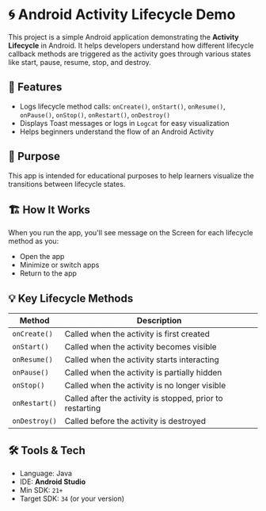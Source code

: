 # 🌀 Android Activity Lifecycle Demo

This project is a simple Android application demonstrating the **Activity Lifecycle** in Android. It helps developers understand how different lifecycle callback methods are triggered as the activity goes through various states like start, pause, resume, stop, and destroy.

## 📱 Features

- Logs lifecycle method calls: `onCreate()`, `onStart()`, `onResume()`, `onPause()`, `onStop()`, `onRestart()`, `onDestroy()`
- Displays Toast messages or logs in `Logcat` for easy visualization
- Helps beginners understand the flow of an Android Activity

## 🧠 Purpose

This app is intended for educational purposes to help learners visualize the transitions between lifecycle states.

## 🏗️ How It Works

When you run the app, you'll see message on the Screen for each lifecycle method as you:

- Open the app
- Minimize or switch apps
- Return to the app


## 💡 Key Lifecycle Methods

| Method        | Description                                 |
|---------------|---------------------------------------------|
| `onCreate()`  | Called when the activity is first created   |
| `onStart()`   | Called when the activity becomes visible    |
| `onResume()`  | Called when the activity starts interacting |
| `onPause()`   | Called when the activity is partially hidden|
| `onStop()`    | Called when the activity is no longer visible |
| `onRestart()` | Called after the activity is stopped, prior to restarting |
| `onDestroy()` | Called before the activity is destroyed     |

## 🛠️ Tools & Tech

- Language: Java 
- IDE: **Android Studio**
- Min SDK: `21+`
- Target SDK: `34` (or your version)


